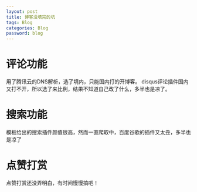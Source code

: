 ```yaml
---
layout: post
title: 博客没填完的坑
tags: Blog
categories: Blog
password: blog
---
```


# 评论功能
用了腾讯云的DNS解析，选了境内，只能国内打的开博客。
disqus评论插件国内又打不开，所以选了来比例，结果不知道自己改了什么，多半也是凉了。

# 搜索功能
模板给出的搜索插件颜值很高，然而一直爬取中，百度谷歌的插件又太丑，多半也是凉了

# 点赞打赏
点赞打赏还没弄明白，有时间慢慢搞吧！
